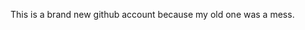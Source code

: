 This is a brand new github account because my old one was a mess. 

<!---
is-lexi/is-lexi is a ✨ special ✨ repository because its `README.md` (this file) appears on your GitHub profile.
You can click the Preview link to take a look at your changes.
--->
